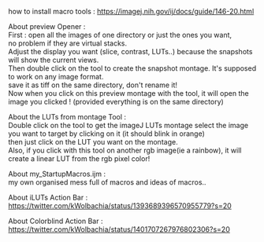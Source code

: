 how to install macro tools : <https://imagej.nih.gov/ij/docs/guide/146-20.html>

About preview Opener :   
First : open all the images of one directory or just the ones you want,   
no problem if they are virtual stacks.  
Adjust the display you want (slice, contrast, LUTs..) because the snapshots will show the current views.   
Then double click on the tool to create the snapshot montage. It's supposed to work on any image format.    
save it as tiff on the same directory, don't rename it!    
Now when you click on this preview montage with the tool, it will open the image you clicked ! (provided everything is on the same directory)   

About the LUTs from montage Tool :    
Double click on the tool to get the imageJ LUTs montage
select the image you want to target by clicking on it (it should blink in orange)     
then just click on the LUT you want on the montage.     
Also, if you click with this tool on another rgb image(ie a rainbow), it will create a linear LUT from the rgb pixel color!   


About my_StartupMacros.ijm :    
my own organised mess full of macros and ideas of macros..

About iLUTs Action Bar : <https://twitter.com/kWolbachia/status/1393689396570955779?s=20>

About Colorblind Action Bar : <https://twitter.com/kWolbachia/status/1401707267976802306?s=20>
